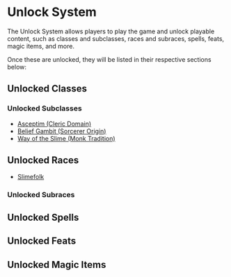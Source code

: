 <!-- wiki-header-section:start -->
# Unlock System

The Unlock System allows players to play the game and unlock playable content, such as classes and subclasses, races and subraces, spells, feats, magic items, and more. 

<!-- wiki-header-section:end -->

Once these are unlocked, they will be listed in their respective sections below:

## Unlocked Classes

### Unlocked Subclasses

- <a href="Asceptim (Cleric Domain).html">Asceptim (Cleric Domain)</a>
- <a href="Belief Gambit (Sorcerer Origin).html">Belief Gambit (Sorcerer Origin)</a>
- <a href="Way of the Slime (Monk Tradition).html">Way of the Slime (Monk Tradition)</a>


## Unlocked Races

- <a href="Slimefolk (Race).html">Slimefolk</a>

### Unlocked Subraces

## Unlocked Spells

## Unlocked Feats

## Unlocked Magic Items

<!-- not-for-live-publishing:start -->
<!-- obsidian-pull:start -->

<!-- obsidian-pull:end -->
<!-- not-for-live-publishing:end -->